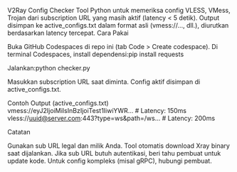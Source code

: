V2Ray Config Checker
Tool Python untuk memeriksa config VLESS, VMess, Trojan dari subscription URL yang masih aktif (latency < 5 detik). Output disimpan ke active_configs.txt dalam format asli (vmess://..., dll.), diurutkan berdasarkan latency tercepat.
Cara Pakai

Buka GitHub Codespaces di repo ini (tab Code > Create codespace).
Di terminal Codespaces, install dependensi:pip install requests


Jalankan:python checker.py

Masukkan subscription URL saat diminta.
Config aktif disimpan di active_configs.txt.

Contoh Output (active_configs.txt)
vmess://eyJ2IjoiMiIsInBzIjoiTest1IiwiYWR... # Latency: 150ms
vless://uuid@server.com:443?type=ws&path=/ws... # Latency: 200ms

Catatan

Gunakan sub URL legal dan milik Anda.
Tool otomatis download Xray binary saat dijalankan.
Jika sub URL butuh autentikasi, beri tahu pembuat untuk update kode.
Untuk config kompleks (misal gRPC), hubungi pembuat.
